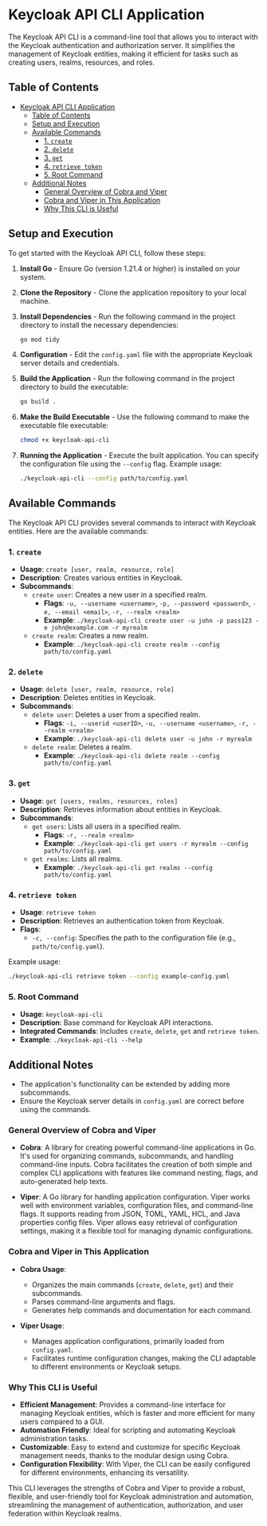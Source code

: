 # Keycloak API CLI Application

The Keycloak API CLI is a command-line tool that allows you to interact with the Keycloak authentication and authorization server. It simplifies the management of Keycloak entities, making it efficient for tasks such as creating users, realms, resources, and roles.

## Table of Contents

- [Keycloak API CLI Application](#keycloak-api-cli-application)
  - [Table of Contents](#table-of-contents)
  - [Setup and Execution](#setup-and-execution)
  - [Available Commands](#available-commands)
    - [1. `create`](#1-create)
    - [2. `delete`](#2-delete)
    - [3. `get`](#3-get)
    - [4. `retrieve token`](#4-retrieve-token)
    - [5. Root Command](#5-root-command)
  - [Additional Notes](#additional-notes)
    - [General Overview of Cobra and Viper](#general-overview-of-cobra-and-viper)
    - [Cobra and Viper in This Application](#cobra-and-viper-in-this-application)
    - [Why This CLI is Useful](#why-this-cli-is-useful)

## Setup and Execution

To get started with the Keycloak API CLI, follow these steps:

1. **Install Go** - Ensure Go (version 1.21.4 or higher) is installed on your system.

2. **Clone the Repository** - Clone the application repository to your local machine.

3. **Install Dependencies** - Run the following command in the project directory to install the necessary dependencies:

    ```bash
    go mod tidy
    ```

4. **Configuration** - Edit the `config.yaml` file with the appropriate Keycloak server details and credentials.

5. **Build the Application** - Run the following command in the project directory to build the executable:

    ```bash
    go build .
    ```

6. **Make the Build Executable** - Use the following command to make the executable file executable:

    ```bash
    chmod +x keycloak-api-cli
    ```

7. **Running the Application** - Execute the built application. You can specify the configuration file using the `--config` flag. Example usage:

    ```bash
    ./keycloak-api-cli --config path/to/config.yaml
    ```

## Available Commands

The Keycloak API CLI provides several commands to interact with Keycloak entities. Here are the available commands:

### 1. `create`

- **Usage**: `create [user, realm, resource, role]`
- **Description**: Creates various entities in Keycloak.
- **Subcommands**:
  - `create user`: Creates a new user in a specified realm.
    - **Flags**: `-u, --username <username>`, `-p, --password <password>`, `-e, --email <email>`, `-r, --realm <realm>`
    - **Example**: `./keycloak-api-cli create user -u john -p pass123 -e john@example.com -r myrealm`
  - `create realm`: Creates a new realm.
    - **Example**: `./keycloak-api-cli create realm --config path/to/config.yaml`

### 2. `delete`

- **Usage**: `delete [user, realm, resource, role]`
- **Description**: Deletes entities in Keycloak.
- **Subcommands**:
  - `delete user`: Deletes a user from a specified realm.
    - **Flags**: `-i, --userid <userID>`, `-u, --username <username>`, `-r, --realm <realm>`
    - **Example**: `./keycloak-api-cli delete user -u john -r myrealm`
  - `delete realm`: Deletes a realm.
    - **Example**: `./keycloak-api-cli delete realm --config path/to/config.yaml`

### 3. `get`

- **Usage**: `get [users, realms, resources, roles]`
- **Description**: Retrieves information about entities in Keycloak.
- **Subcommands**:
  - `get users`: Lists all users in a specified realm.
    - **Flags**: `-r, --realm <realm>`
    - **Example**: `./keycloak-api-cli get users -r myrealm --config path/to/config.yaml` 
  - `get realms`: Lists all realms.
    - **Example**: `./keycloak-api-cli get realms --config path/to/config.yaml`

### 4. `retrieve token`

- **Usage**: `retrieve token`
- **Description**: Retrieves an authentication token from Keycloak.
- **Flags**: 
  - `-c, --config`: Specifies the path to the configuration file (e.g., `path/to/config.yaml`).

Example usage:

```bash
./keycloak-api-cli retrieve token --config example-config.yaml
```

### 5. Root Command
- **Usage**: `keycloak-api-cli`
- **Description**: Base command for Keycloak API interactions.
- **Integrated Commands**: Includes `create`, `delete`, `get` and `retrieve token`.
- **Example**: `./keycloak-api-cli --help`

## Additional Notes
- The application's functionality can be extended by adding more subcommands.
- Ensure the Keycloak server details in `config.yaml` are correct before using the commands.


### General Overview of Cobra and Viper
- **Cobra**: A library for creating powerful command-line applications in Go. It's used for organizing commands, subcommands, and handling command-line inputs. Cobra facilitates the creation of both simple and complex CLI applications with features like command nesting, flags, and auto-generated help texts.

- **Viper**: A Go library for handling application configuration. Viper works well with environment variables, configuration files, and command-line flags. It supports reading from JSON, TOML, YAML, HCL, and Java properties config files. Viper allows easy retrieval of configuration settings, making it a flexible tool for managing dynamic configurations.

### Cobra and Viper in This Application
- **Cobra Usage**:
  - Organizes the main commands (`create`, `delete`, `get`) and their subcommands.
  - Parses command-line arguments and flags.
  - Generates help commands and documentation for each command.

- **Viper Usage**:
  - Manages application configurations, primarily loaded from `config.yaml`.
  - Facilitates runtime configuration changes, making the CLI adaptable to different environments or Keycloak setups.

### Why This CLI is Useful
- **Efficient Management**: Provides a command-line interface for managing Keycloak entities, which is faster and more efficient for many users compared to a GUI.
- **Automation Friendly**: Ideal for scripting and automating Keycloak administration tasks.
- **Customizable**: Easy to extend and customize for specific Keycloak management needs, thanks to the modular design using Cobra.
- **Configuration Flexibility**: With Viper, the CLI can be easily configured for different environments, enhancing its versatility.

This CLI leverages the strengths of Cobra and Viper to provide a robust, flexible, and user-friendly tool for Keycloak administration and automation, streamlining the management of authentication, authorization, and user federation within Keycloak realms.
